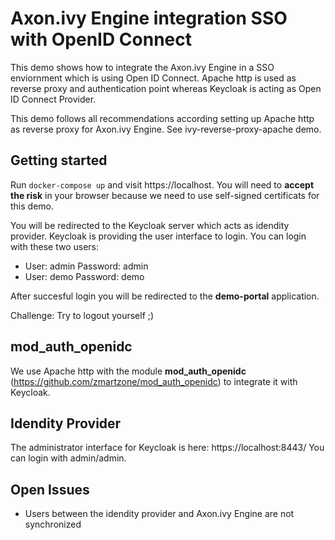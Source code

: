 # Axon.ivy Engine integration SSO with OpenID Connect

This demo shows how to integrate the Axon.ivy Engine in a SSO enviornment which
is using Open ID Connect. Apache http is used as reverse proxy and authentication point
whereas Keycloak is acting as Open ID Connect Provider.

This demo follows all recommendations according setting up Apache http as
reverse proxy for Axon.ivy Engine. See ivy-reverse-proxy-apache demo.

## Getting started

Run `docker-compose up` and visit https://localhost. You will need to **accept
the risk** in your browser because we need to use self-signed certificats for
this demo.

You will be redirected to the Keycloak server which acts as idendity provider.
Keycloak is providing the user interface to login. You can login with these two
users:

- User: admin Password: admin
- User: demo Password: demo

After succesful login you will be redirected to the **demo-portal** application.

Challenge: Try to logout yourself ;)

## mod_auth_openidc

We use Apache http with the module **mod_auth_openidc**
(https://github.com/zmartzone/mod_auth_openidc) to integrate it with Keycloak.

## Idendity Provider

The administrator interface for Keycloak is here: https://localhost:8443/ You
can login with admin/admin.

## Open Issues

- Users between the idendity provider and Axon.ivy Engine are not synchronized
